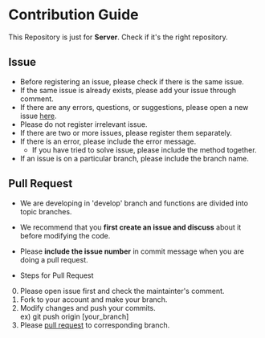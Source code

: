 # Contribution Guide
This Repository is just for **Server**. Check if it's the right repository.
  
## Issue
* Before registering an issue, please check if there is the same issue.
* If the same issue is already exists, please add your issue through comment.
* If there are any errors, questions, or suggestions, please open a new issue [here](https://github.com/CAU-OSS-2019/team-project-team17_server/issues).
* Please do not register irrelevant issue.
* If there are two or more issues, please register them separately.
* If there is an error, please include the error message.
  * If you have tried to solve issue, please include the method together.
* If an issue is on a particular branch, please include the branch name.
  
  
## Pull Request
* We are developing in 'develop' branch and functions are divided into topic branches.
* We recommend that you **first create an issue and discuss** about it before modifying the code.
* Please **include the issue number** in commit message when you are doing a pull request.

* Steps for Pull Request
 0. Please open issue first and check the maintainter's comment.
1. Fork to your account and make your branch.
2. Modify changes and push your commits.  
     ex) git push origin [your_branch]
3. Please [pull request](https://github.com/CAU-OSS-2019/team-project-team17_server/pulls) to corresponding branch.
